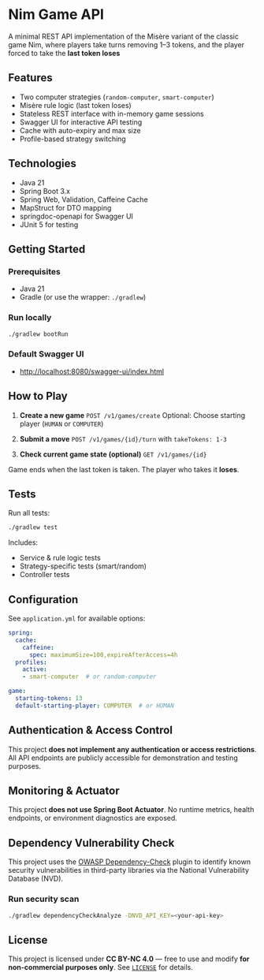 # Nim Game API

A minimal REST API implementation of the Misère variant of the classic game Nim, where players take turns removing 1–3 tokens, and the player forced to take the **last token loses**

## Features

- Two computer strategies (`random-computer`, `smart-computer`)
- Misère rule logic (last token loses)
- Stateless REST interface with in-memory game sessions
- Swagger UI for interactive API testing
- Cache with auto-expiry and max size
- Profile-based strategy switching

## Technologies

- Java 21
- Spring Boot 3.x
- Spring Web, Validation, Caffeine Cache
- MapStruct for DTO mapping
- springdoc-openapi for Swagger UI
- JUnit 5 for testing

## Getting Started

### Prerequisites

- Java 21
- Gradle (or use the wrapper: `./gradlew`)

### Run locally

```bash
./gradlew bootRun
````

### Default Swagger UI

* [http://localhost:8080/swagger-ui/index.html](http://localhost:8080/swagger-ui/index.html)

## How to Play

1. **Create a new game**
   `POST /v1/games/create`
   Optional: Choose starting player (`HUMAN` or `COMPUTER`)

2. **Submit a move**
   `POST /v1/games/{id}/turn` with `takeTokens: 1-3`

3. **Check current game state (optional)**
   `GET /v1/games/{id}`

Game ends when the last token is taken. The player who takes it **loses**.

## Tests

Run all tests:

```bash
./gradlew test
```

Includes:

* Service & rule logic tests
* Strategy-specific tests (smart/random)
* Controller tests

## Configuration

See `application.yml` for available options:

```yaml
spring:
  cache:
    caffeine:
      spec: maximumSize=100,expireAfterAccess=4h
  profiles:
    active:
    - smart-computer  # or random-computer

game:
  starting-tokens: 13
  default-starting-player: COMPUTER  # or HUMAN
```

## Authentication & Access Control

This project **does not implement any authentication or access restrictions**.
All API endpoints are publicly accessible for demonstration and testing purposes.

## Monitoring & Actuator

This project **does not use Spring Boot Actuator**.
No runtime metrics, health endpoints, or environment diagnostics are exposed.

## Dependency Vulnerability Check

This project uses the [OWASP Dependency-Check](https://owasp.org/www-project-dependency-check/) plugin to identify known security vulnerabilities in third-party libraries via the National Vulnerability Database (NVD).

### Run security scan

```bash
./gradlew dependencyCheckAnalyze -DNVD_API_KEY=<your-api-key>
```

## License

This project is licensed under **CC BY-NC 4.0** — free to use and modify **for non-commercial purposes only**.
See [`LICENSE`](./LICENSE) for details.
